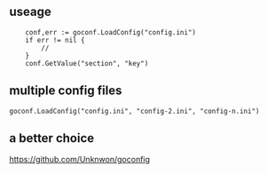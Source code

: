 ## useage
```
	conf,err := goconf.LoadConfig("config.ini")
	if err != nil {
		//
	}
	conf.GetValue("section", "key")
```
## multiple config files
`goconf.LoadConfig("config.ini", "config-2.ini", "config-n.ini")`

## a better choice 
https://github.com/Unknwon/goconfig

